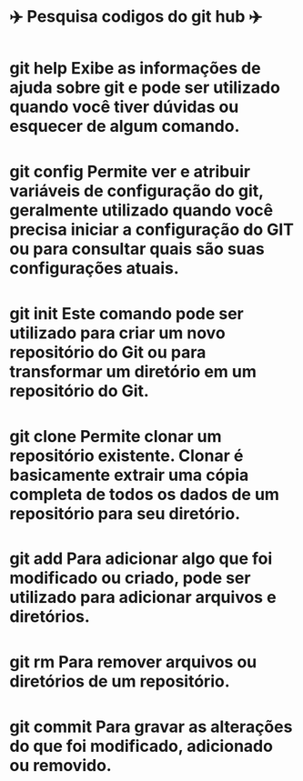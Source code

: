 <h1> <align+(center)> ✈️ Pesquisa codigos do git hub ✈️

<br>
<h3> </h3> <p> git help
Exibe as informações de ajuda sobre git e pode ser utilizado quando você tiver dúvidas ou esquecer de algum comando.
<br>
<p> <h3> </h3> git config
Permite ver e atribuir variáveis de configuração do git, geralmente utilizado quando você precisa iniciar a configuração do GIT ou para consultar quais são suas configurações atuais.

<p> <h3> </h3>git init
Este comando pode ser utilizado para criar um novo repositório do Git ou para transformar um diretório em um repositório do Git.

<p><h3> </h3> git clone
Permite clonar um repositório existente. Clonar é basicamente extrair uma cópia completa de todos os dados de um repositório para seu diretório.

<p><h3> </h3> git add
Para adicionar algo que foi modificado ou criado, pode ser utilizado para adicionar arquivos e diretórios.

<p><h3> </h3> git rm
Para remover arquivos ou diretórios de um repositório.

<p> <h3> </h3>git commit
Para gravar as alterações do que foi modificado, adicionado ou removido.</h2>
